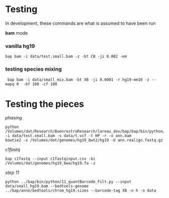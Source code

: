 # Testing

In development, these commands are what is assumed to have been run


**bam** mode

### vanilla hg19
```
bap bam -i data/test.small.bam -z -bt CB -ji 0.002 -em
```

### testing species mixing
```
 bap bam -i data/small_mix.bam -bt XB -ji 0.0001 -r hg19-mm10 -z --mapq 0  -bf 100 -cf 100
```


# Testing the pieces

*phasing*

```
python /Volumes/dat/Research/BuenrostroResearch/lareau_dev/bap/bap/bin/python/markAllelicStatusCL.py -i data/test.small.bam -s data/t.vcf -t HP -r -o ann.bam
bowtie2 -x /Volumes/dat/genomes/hg19_bwt2/hg19 -U ann.realign.fastq.gz 
```

*c1fastq*
```
bap c1fastq --input c1fastqinput.csv -bi /Volumes/dat/genomes/hg19_bwa/hg19.fa -z
```

*step 11*
```
python ../bap/bin/python/11_quantBarcode_Filt.py --input data/small_hg19.bam --bedtools-genome ../bap/anno/bedtools/chrom_hg19.sizes --barcode-tag XB -n h -o data

```
